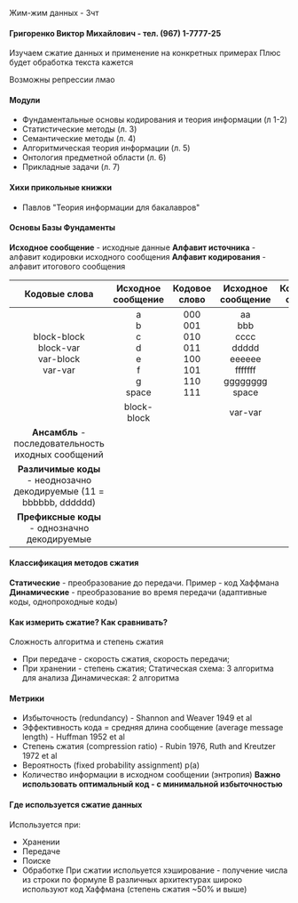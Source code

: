 Жим-жим данных - Зчт

#### **Григоренко Виктор Михайлович - тел. (967) 1-7777-25**

Изучаем сжатие данных и применение на конкретных примерах
Плюс будет обработка текста кажется

Возможны репрессии лмао

#### **Модули**

* Фундаментальные основы кодирования и теория информации (л 1-2)
* Статистические методы (л. 3)
* Семантические методы (л. 4)
* Алгоритмическая теория информации (л. 5)
* Онтология предметной области (л. 6)
* Прикладные задачи (л. 7)

#### **Хихи прикольные книжки**

* Павлов "Теория информации для бакалавров"

#### **Основы** Базы Фундаменты

**Исходное сообщение** - исходные данные
**Алфавит источника** - алфавит кодировки исходного сообщения
**Алфавит кодирования** - алфавит итогового сообщения

|Кодовые слова|Исходное сообщение|Кодовое слово|Исходное сообщение|Кодовое слово|
|:-----------:|:----------------:|:-----------:|:----------------:|:-----------:|
|block-block<br>block-var<br>var-block<br>var-var|a<br>b<br>c<br>d<br>e<br>f<br>g<br>space|000<br>001<br>010<br>011<br>100<br>101<br>110<br>111|aa<br>bbb<br>cccc<br>ddddd<br>eeeeee<br>fffffff<br>gggggggg<br>space|0<br>1<br>10<br>11<br>100<br>101<br>110<br>111|
||block-block||var-var||
|**Ансамбль** - последовательность иходных сообщений|||||
|**Различимые коды** - неоднозачно декодируемые (11 = bbbbbb, dddddd)|||||
|**Префиксные коды** - однозначно декодируемые|||||

#### **Классификация методов сжатия**

**Статические** - преобразование до передачи. Пример - код Хаффмана
**Динамические** - преобразование во время передачи (адаптивные коды, однопроходные коды)

#### **Как измерить сжатие? Как сравнивать?**

Сложность алгоритма и степень сжатия

* При передаче - скорость сжатия, скорость передачи;
* При хранении - степень сжатия;
  Статическая схема: 3 алгоритма для анализа
  Динамическая: 2 алгоритма

#### **Метрики**

* Избыточность (redundancy) - Shannon and Weaver 1949 et al
* Эффективность кода = средняя длина сообщение (average message length) - Huffman 1952 et al
* Степень сжатия (compression ratio) - Rubin 1976, Ruth and Kreutzer 1972 et al
* Вероятность (fixed probability assignment) p(a)
* Количество информации в исходном сообщении (энтропия)
  **Важно использовать оптимальный код - с минимальной избыточностью**

#### Где используется сжатие данных

Используется при:

* Хранении
* Передаче
* Поиске
* Обработке
  При сжатии испольуется хэширование - получение числа из строки по формуле
  В различных архитектурах широко используют код Хаффмана (степень сжатия ~50% и выше)
